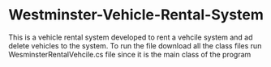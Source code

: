 # Westminster-Vehicle-Rental-System
This is a vehicle rental system developed to rent a vehcile system and ad delete vehicles to the system.
To run the file download all the class files
run WesminsterRentalVehcile.cs file since it is the main class of the program 
